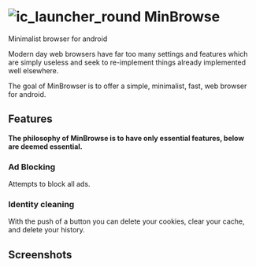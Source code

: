 # ![ic_launcher_round](https://user-images.githubusercontent.com/70973680/127126363-82f2403b-180b-4223-aefe-dfc8ea9af891.png) MinBrowse

Minimalist browser for android

Modern day web browsers have far too many settings and features which are simply useless and seek to re-implement things already implemented well elsewhere.

The goal of MinBrowser is to offer a simple, minimalist, fast, web browser for android.

## Features

**The philosophy of MinBrowse is to have only essential features, below are deemed essential.**

### Ad Blocking

Attempts to block all ads.

### Identity cleaning

With the push of a button you can delete your cookies, clear your cache, and delete your history.

## Screenshots
